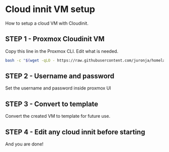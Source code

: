 # Cloud innit VM setup
How to setup a cloud VM with Cloudinit.

## STEP 1 - Proxmox Cloudinit VM
Copy this line in the Proxmox CLI. Edit what is needed.

```bash
bash -c "$(wget -qLO - https://raw.githubusercontent.com/juronja/homelab-configs/main/Proxmox/scripts/cloudinnitvm.sh)"

```

## STEP 2 - Username and password
Set the username and password inside proxmox UI

## STEP 3 - Convert to template
Convert the created VM to template for future use.

## STEP 4 - Edit any cloud innit before starting
And you are done!